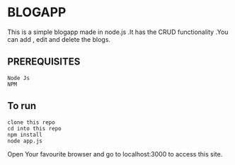 # BLOGAPP

This is a simple blogapp made in node.js .It has the CRUD functionality .You can add , edit and delete the blogs.

## PREREQUISITES

```
Node Js
NPM
```

## To run

```
clone this repo
cd into this repo
npm install
node app.js
```
Open Your favourite browser and go to localhost:3000 to access this site.